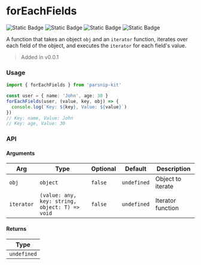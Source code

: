# forEachFields
![Static Badge](https://img.shields.io/badge/Statement%20Coverage-100.00%-brightgreen) ![Static Badge](https://img.shields.io/badge/Branch%20Coverage-100.00%-brightgreen) ![Static Badge](https://img.shields.io/badge/Function%20Coverage-100.00%-brightgreen) ![Static Badge](https://img.shields.io/badge/Line%20Coverage-100.00%-brightgreen)
      
A function that takes an object `obj` and an `iterator` function, iterates over each field of the object, and executes the `iterator` for each field's value.

> Added in v0.0.1



### Usage

```ts
import { forEachFields } from 'parsnip-kit'

const user = { name: 'John', age: 30 }
forEachFields(user, (value, key, obj) => {
  console.log(`Key: ${key}, Value: ${value}`)
})
// Key: name, Value: John
// Key: age, Value: 30
```


### API

#### Arguments

| Arg | Type | Optional | Default | Description |
| --- | --- | --- | --- | --- |
| `obj` | `object` | `false` | `undefined` | Object to iterate |
| `iterator` | `(value: any, key: string, object: T) => void` | `false` | `undefined` | Iterator function |

#### Returns

| Type |
| ---  |
| `undefined`  |